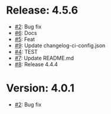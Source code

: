# Release: 4.5.6

* [#2](https://github.com/saadmk-test/test-ci-public/pull/2): Bug fix
* [#6](https://github.com/saadmk-test/test-ci-public/pull/6): Docs
* [#5](https://github.com/saadmk-test/test-ci-public/pull/5): Feat
* [#9](https://github.com/saadmk-test/test-ci-public/pull/9): Update changelog-ci-config.json
* [#4](https://github.com/saadmk-test/test-ci-public/pull/4): TEST
* [#7](https://github.com/saadmk-test/test-ci-public/pull/7): Update README.md
* [#8](https://github.com/saadmk-test/test-ci-public/pull/8): Release 4.4.4


# Version: 4.0.1

* [#2](https://github.com/saadmk-test/test-ci-public/pull/2): Bug fix
